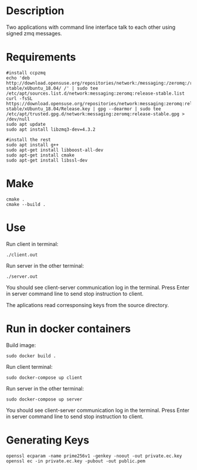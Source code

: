 Description
============
Two applications with command line interface 
talk to each other using signed zmq messages.

Requirements
============
```
#install ccpzmq
echo 'deb http://download.opensuse.org/repositories/network:/messaging:/zeromq:/release-stable/xUbuntu_18.04/ /' | sudo tee /etc/apt/sources.list.d/network:messaging:zeromq:release-stable.list
curl -fsSL https://download.opensuse.org/repositories/network:messaging:zeromq:release-stable/xUbuntu_18.04/Release.key | gpg --dearmor | sudo tee /etc/apt/trusted.gpg.d/network:messaging:zeromq:release-stable.gpg > /dev/null
sudo apt update
sudo apt install libzmq3-dev=4.3.2

#install the rest
sudo apt install g++
sudo apt-get install libboost-all-dev
sudo apt-get install cmake
sudo apt-get install libssl-dev
```

Make
==========
```
cmake .
cmake --build .
```

Use
==========
Run client in terminal:
```
./client.out
```
Run server in the other terminal:
```
./server.out
```
You should see client-server communication log in the terminal.
Press Enter in server command line to send stop instruction to client. 

The aplications read corresponsing keys from the source directory.

Run in docker containers
==========
Build image:
```
sudo docker build .
```
Run client terminal:
```
sudo docker-compose up client
```
Run server in the other terminal:
```
sudo docker-compose up server
```
You should see client-server communication log in the terminal.
Press Enter in server command line to send stop instruction to client.

Generating Keys
==========
```
openssl ecparam -name prime256v1 -genkey -noout -out private.ec.key
openssl ec -in private.ec.key -pubout -out public.pem
```
